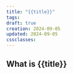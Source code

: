 ```yaml
---
title: "{{title}}"
tags: 
draft: true
creation: 2024-09-05
updated: 2024-09-05
cssclasses:
---
```

## What is {{title}}
